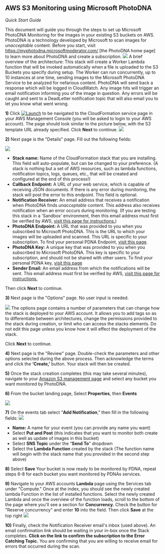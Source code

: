 
## AWS S3 Monitoring using Microsoft PhotoDNA ##
*Quick Start Guide*

This document will guide you through the steps to set up Microsoft PhotoDNA Monitoring for the images in your existing S3 buckets on AWS. PhotoDNA is a technology developed by Microsoft to scan images for *unacceptable* content.  Before you start, visit https://myphotodna.microsoftmoderator.com/ [the PhotoDNA home  page] to learn more about PhotoDNA and create a subscription.
![](https://github.com/MicrosoftContentModerator/PhotoDNA-QuickStarts/blob/dev/AmazonWebServices/SingleImage/Documentation/SimpleArchDiagram.png?raw=true)
A brief overview of the architecture: This stack will create a Worker Lambda function that will be invoked automatically when a file is uploaded to the S3 Buckets you specify during setup. The Worker can run concurrently, up to 10 instances at one time, sending images to the Microsoft PhotoDNA Service to be analyzed for nefarious content. PhotoDNA will send back a response which will be logged in CloudWatch. Any image hits will trigger an email notification informing you of the image in question. Any errors will be caught and sent to a DeadLetter notification topic that will also email you to let you know what went wrong. 

**1)**	Click [![Launch](https://dmhnzl5mp9mj6.cloudfront.net/application-management_awsblog/images/cloudformation-launch-stack.png)](https://console.aws.amazon.com/cloudformation/home?region=us-west-2#/stacks/new?stackName=S3MonitorUsingPhotoDNA&templateURL=https://s3-us-west-2.amazonaws.com/allyislambdafunctionsbucket/PhotoDNAMonitorStack_plusDeadLetterEmail.template) to be navigated to the CloudFormation service page in your AWS Management Console (you will be asked to login to your AWS account). The page should look similar to the picture below, with the S3 template URL already specified.  Click **Next** to continue.
![](https://github.com/MicrosoftContentModerator/PhotoDNA-QuickStarts/blob/dev_singleLambda/AmazonWebServices/Documentation/AWSLandingPage.PNG?raw=true)

**2)**	Next page is the "Details" page. Fill out the following fields:

![](https://github.com/MicrosoftContentModerator/PhotoDNA-QuickStarts/blob/dev_singleLambda/AmazonWebServices/Documentation/AWSFirstPageCapture.PNG?raw=true)

- **Stack name:** Name of the CloudFormation stack that you are installing. This field will auto-populate, but can be changed to your preference. (A stack is nothing but a set of AWS resources, such as lambda functions, notification topics, logs, queues, etc., that will be created and configured at the end of this process!)
- **Callback Endpoint:** A URL of *your* web service, which is capable of receiving JSON documents. If there is any error during monitoring, the stack will post the error to this endpoint. This field is optional.
- **Notification Receiver:** An email address that receives a notification when PhotoDNA finds *unacceptable* content. This address also receives notification when an error occurs during monitoring. (If you are testing this stack in a 'Sandbox' environment, then this email address must first be verified by AWS, [visit this page for instructions.](https://us-west-2.console.aws.amazon.com/ses/home?region=us-west-2#verified-senders-email ))
- **PhotoDNA Endpoint:** A URL that was provided to you when you subscribed to Microsoft PhotoDNA. This is the URL to which your images will be uploaded and scanned. This URL is specific to your subscription. To find your personal PDNA Endpoint, [visit this page](https://testpdnaui.azurewebsites.net/).  
- **PhotoDNA Key:** A unique key that was provided to you when you subscribed to Microsoft PhotoDNA. This key is specific to your subscription, and should not be shared with other users. To find your personal PDNA key, [visit this page](https://testpdnaui.azurewebsites.net/ ) 
- **Sender Email:** An email address from which the notifications will be sent. This email address must first be verified by AWS, [visit this page for instructions.](https://github.com/MicrosoftContentModerator/PhotoDNA-QuickStarts/blob/dev_singleLambda/AmazonWebServices/Documentation/AWSSecondPageCapture.PNG?raw=true) 

Then click **Next** to continue.

**3)**	Next page is the "Options" page. No user input is needed.

 ![](https://github.com/MicrosoftContentModerator/PhotoDNA-QuickStarts/blob/dev_singleLambda/AmazonWebServices/Documentation/AWSSecondPageCapture.PNG?raw=true)
The options page contains a number of parameters that can change how the stack is deployed to your AWS account. It allows you to add tags so as to differentiate between architectures, change the permissions provided to the stack during creation, or limit who can access the stacks elements. Do not edit this page unless you know how it will effect the deployment of the stack.

Click **Next** to continue.

**4)**	Next page is the "Review" page. Double-check the parameters and other options selected during the above process. Then acknowledge the terms and click the **‘Create,’** button. Your stack will then be created.

**5)**	Once the stack creation completes (this may take several minutes), navigate to your [Amazon S3 management page](https://s3.console.aws.amazon.com/s3) and select any bucket you want monitored by PhotoDNA.

**6)**	From the bucket landing page, Select **Properties**, then **Events**

![](https://github.com/MicrosoftContentModerator/PhotoDNA-QuickStarts/blob/dev_singleLambda/AmazonWebServices/Documentation/BucketPage.PNG?raw=true)

**7)**	On the events tab select “**Add Notification**,” then fill in the following fields: 
![](https://github.com/MicrosoftContentModerator/PhotoDNA-QuickStarts/blob/dev/AmazonWebServices/SingleImage/Documentation/EventPageLambdaTarget.PNG?raw=true)
- **Name:** A name for your event (you can provide any name you want)
- Select **Put and Post** (this indicates that you want to monitor both create as well as update of images in this bucket)
- Select **SNS Topic** under the “**Send To**” dropdown
- Select the **Lambda Function** created by the stack (The function name will begin with the stack name that you provided in the second step above)

**8)**	Select **Save**
Your bucket is now ready to be monitored by PDNA, repeat steps 6-8 for each bucket you want monitored by PDNAs services. 

**9)** Navigate to your AWS accounts **Lambda** page using the Services tab under "Compute." Once at the index, you should see the newly created lambda Function in the list of installed functions. Select the newly created Lambda and once the overview of the function loads, scroll to the bottom of the page where you'll see a section for **Concurrency.** Check the button for "Reserve concurrency" and enter **10** into the field. Then click **Save** at the top right
![](https://github.com/MicrosoftContentModerator/PhotoDNA-QuickStarts/blob/dev_singleLambda/AmazonWebServices/Documentation/LambdaConcurrencyPage.PNG?raw=true)

**10)** Finally, check the Notification Receiver email's inbox (used above). An email confirmation link should be waiting in your in-box once the Stack completes. **Click on the link to confirm the subscription to the Error Catching Topic.** You are confirming that you are willing to receive email for errors that occurred during the scan. 
